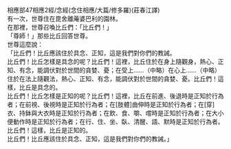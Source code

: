 相應部47相應2經/念經(念住相應/大篇/修多羅)(莊春江譯)  
有一次，世尊住在毘舍離蓭婆巴利的園林。  
在那裡，世尊召喚比丘們：「比丘們！」  
「尊師！」那些比丘回答世尊。  
世尊這麼說：  
「比丘們！比丘應該住於具念、正知，這是我們對你們的教誡。  
比丘們！比丘怎樣是具念的呢？比丘們！這裡，比丘住於在身上隨觀身，熱心、正知、有念，能調伏對於世間的貪婪、憂；在受上……（中略）在心上……（中略）住於在法上隨觀法，熱心、正知、有念，能調伏對於世間的貪婪、憂。比丘們！這樣，比丘是具念的。  
比丘們！比丘怎樣是正知的呢？比丘們！這裡，比丘在前進、後退時是正知於行為者；在前視、後視時是正知於行為者；在[肢體]曲伸時是正知於行為者；在[穿]衣、持鉢與大衣時是正知於行為者；在飲、食、嚼、嚐時是正知於行為者；在大小便動作時是正知於行為者；在行、住、坐、臥、清醒、語、默時是正知於行為者。比丘們！這樣，比丘是正知的。  
比丘們！比丘應該住於具念、正知，這是我們對你們的教誡。」  
  
  
